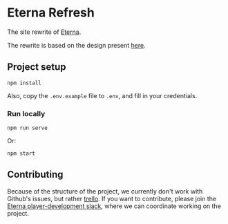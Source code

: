 # Eterna Refresh
The site rewrite of [Eterna](eternagame.org).

The rewrite is based on the design present [here](https://github.com/eternagame/design).

## Project setup
```
npm install
```
Also, copy the `.env.example` file to `.env`, and fill in your credentials.

### Run locally
```
npm run serve
```
Or:
```
npm start
```

## Contributing
Because of the structure of the project, we currently don't work with Github's issues, but rather [trello](https://trello.com/b/T3nDTm0B/eterna-refresh-site-rewrite).
If you want to contribute, please join the [Eterna player-development slack](https://join.slack.com/t/eternaplayerdev/shared_invite/enQtODk1Njk0MTQxMDQ2LWFmZjFhNDMwM2NlNjkyMzYxZDNjOTNiNzhhNTY0MDcxNWNlOWE4YjkyZmQzZWY1YmEzZmFlMmU5NWM0MWFjZjM), where we can coordinate working on the project.
